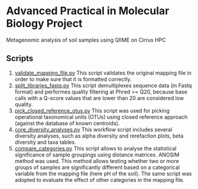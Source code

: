 # Advanced Practical in Molecular Biology Project
Metagenomic analysis of soil samples using QIIME on Cirrus HPC
## Scripts

1. [validate_mapping_file.py](./scripts/validation.pbs)
This script validates the original mapping file in order to make sure that it is formatted correctly.
1. [split_libraries_fastq.py](./scripts/split_libraries.pbs)
This script demultiplexes sequence data (in Fastq format) and performes quality filtering at Phred >= Q20, because base calls with a Q-score values that are lower than 20 are considered low quality.
1. [pick_closed_reference_otus.py](./scripts/picking_OTUs.pbs)
This script was used for picking operational taxonomical units (OTUs) using closed reference approach (against the database of known centroids).
1. [core_diversity_analyses.py](./scripts/core_diversity.pbs)
This workflow script includes several diversity analyses, such as alpha diversity and rerefaction plots, beta diversity and taxa tables.
1. [compare_categories.py](./scripts/statistics_pH.pbs)
This script allows to analyse the statistical significance of sample groupings using distance matrices. ANOSIM method was used. This method allows testing whether two or more groups of samples are significantly different based on a categorical variable from the mapping file (here pH of the soil). The same script was adopted to evaluate the effect of other categories in the mapping file.
